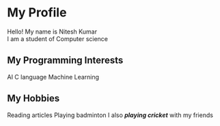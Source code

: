 # My Profile
Hello! My name is Nitesh Kumar  
I am a student of Computer science
## My Programming Interests
AI
C language 
Machine Learning
## My Hobbies
Reading articles
Playing badminton
I also ***playing cricket*** with my friends
